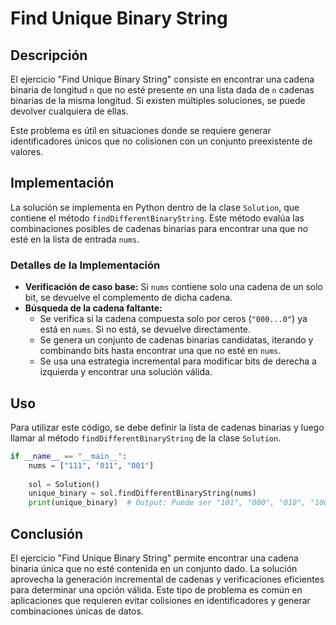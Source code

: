 # Find Unique Binary String

## Descripción

El ejercicio "Find Unique Binary String" consiste en encontrar una cadena binaria de longitud `n` que no esté presente en una lista dada de `n` cadenas binarias de la misma longitud. Si existen múltiples soluciones, se puede devolver cualquiera de ellas.

Este problema es útil en situaciones donde se requiere generar identificadores únicos que no colisionen con un conjunto preexistente de valores.

## Implementación

La solución se implementa en Python dentro de la clase `Solution`, que contiene el método `findDifferentBinaryString`. Este método evalúa las combinaciones posibles de cadenas binarias para encontrar una que no esté en la lista de entrada `nums`.

### Detalles de la Implementación

- **Verificación de caso base:** Si `nums` contiene solo una cadena de un solo bit, se devuelve el complemento de dicha cadena.
- **Búsqueda de la cadena faltante:**
  - Se verifica si la cadena compuesta solo por ceros (`"000...0"`) ya está en `nums`. Si no está, se devuelve directamente.
  - Se genera un conjunto de cadenas binarias candidatas, iterando y combinando bits hasta encontrar una que no esté en `nums`.
  - Se usa una estrategia incremental para modificar bits de derecha a izquierda y encontrar una solución válida.

## Uso

Para utilizar este código, se debe definir la lista de cadenas binarias y luego llamar al método `findDifferentBinaryString` de la clase `Solution`.

```python
if __name__ == "__main__":
    nums = ["111", "011", "001"]
    
    sol = Solution()
    unique_binary = sol.findDifferentBinaryString(nums)
    print(unique_binary)  # Output: Puede ser "101", "000", "010", "100", "110", etc.
```

## Conclusión

El ejercicio "Find Unique Binary String" permite encontrar una cadena binaria única que no esté contenida en un conjunto dado. La solución aprovecha la generación incremental de cadenas y verificaciones eficientes para determinar una opción válida. Este tipo de problema es común en aplicaciones que requieren evitar colisiones en identificadores y generar combinaciones únicas de datos.
